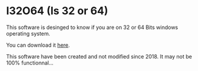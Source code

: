 # I32O64 (Is 32 or 64)
This software is desinged to know if you are on 32 or 64 Bits windows operating system.

You can download it [here](https://github.com/GGLinnk/I32O64/releases/latest).

This software have been created and not modified since 2018. It may not be 100% functionnal...
